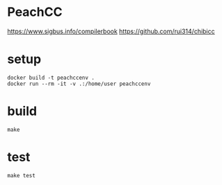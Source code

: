# PeachCC

https://www.sigbus.info/compilerbook
https://github.com/rui314/chibicc

# setup

```
docker build -t peachccenv . 
docker run --rm -it -v .:/home/user peachccenv
```

# build

```
make
```

# test

```
make test
```

